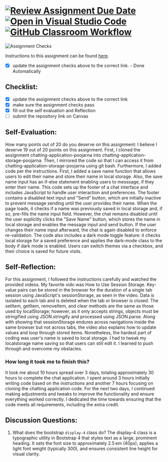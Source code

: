 [![Review Assignment Due Date](https://classroom.github.com/assets/deadline-readme-button-22041afd0340ce965d47ae6ef1cefeee28c7c493a6346c4f15d667ab976d596c.svg)](https://classroom.github.com/a/60T8jdNU)
[![Open in Visual Studio Code](https://classroom.github.com/assets/open-in-vscode-2e0aaae1b6195c2367325f4f02e2d04e9abb55f0b24a779b69b11b9e10269abc.svg)](https://classroom.github.com/online_ide?assignment_repo_id=19724037&assignment_repo_type=AssignmentRepo)
[![GitHub Classroom Workflow](https://github.com/poojarna/chatting-application-storage-poojarna/actions/workflows/classroom.yml/badge.svg)](https://github.com/poojarna/chatting-application-storage-poojarna/actions/workflows/classroom.yml)
=====================
![Assignment Checks](https://github.com/IT3049C/Chatting-Application/workflows/Assignment%20Checks/badge.svg)

Instructions to this assignment can be found [here](https://reedws.github.io/IT3049C/coursework/labs/chatting-app/).
- [x] update the assignment checks above to the correct link. - Done Automatically
## Checklist:
- [x] update the assignment checks above to the correct link
- [x] make sure the assignment checks pass
- [x] fill out the self evaluation and Reflection
- [ ] submit the repository link on Canvas

## Self-Evaluation:

How many points out of 20 do you deserve on this assignment: I believe I deserve 19 out of 20 points on this assignment. First, I cloned the assignment chatting-application-poojarna into chatting-application-storage-poojarna. Then, I mirrored the code so that I can access it from chatting-application-storage-poojarna using git bash. Furthermore, I added code per the instructions. First, I added a save name function that allows users to edit their name and store their name in local storage. Also, the save name input has an if-else statement enabling users to messsage, if they enter their name. This code sets up the footer of a chat interface and includes JavaScript to handle user interaction and preferences. The footer contains a disabled text input and "Send" button, which are initially inactive to prevent message sending until the user provides their name. When the page loads, it checks if a name was previously saved in local storage and, if so, pre-fills the name input field. However, the chat remains disabled until the user explicitly clicks the "Save Name" button, which stores the name in local storage and enables the message input and send button. If the user changes their name input afterward, the chat is again disabled to enforce re-validation. The code also includes a dark mode toggle feature: it checks local storage for a saved preference and applies the dark-mode class to the body if dark mode is enabled. Users can switch themes via a checkbox, and their choice is saved for future visits.

## Self-Reflection:
<!-- Write your self-reflection under this line -->
For this assignment, I followed the instructions carefully and watched the provided videos. My favorite vido was How to Use Session Storage. Key-value pairs can be stored in the browser for the duration of a single tab session using JavaScript's sessionStorage, as seen in the video. Data is isolated to each tab and is deleted when the tab or browser is closed. The setItem, getItem, removeItem, and clear methods are the same as those used by localStorage; however, as it only accepts strings, objects must be stringified using JSON.stringify and processed using JSON.parse. Along with showing that sessionStorage endures across navigations inside the same browser but not across tabs, the video also explains how to update values and loop through stored items. Nonetheless, the hardest part of coding was user's name is saved to local storage. I had to tweak my localstorage name saving so that users can still edit it. I learned to push through and overcome my obstacles.

### How long it took me to finish this?
It took me about 10 hours spread over 3 days, totaling approximately 30 hours to complete the chat application. I spent around 3 hours initially writing code based on the instructions and another 7 hours focusing on cloning the chatting application code. For the next two days, I continued making adjustments and tweaks to improve the functionality and ensure everything worked correctly. I dedicated the time towards ensuring that the code meets all requirements, including the extra credit. 

## Discussion Questions:
1. What does the bootstrap `display-4` class do? The display-4 class is a typographic utility in Bootstrap 4 that styles text as a large, prominent heading. It sets the font size to approximately 2.5 em (40px), applies a light font weight (typically 300), and ensures consistent line height for visual clarity.
